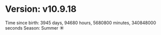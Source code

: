 # Version: v10.9.18
Time since birth: 3945 days, 94680 hours, 5680800 minutes, 340848000 seconds
Season: Summer ☀️
